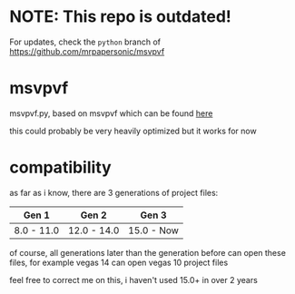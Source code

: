# NOTE: This repo is outdated!
For updates, check the `python` branch of https://github.com/mrpapersonic/msvpvf

# msvpvf
msvpvf.py, based on msvpvf which can be found [here](https://www.focusonvegas.com/movie-studio-vegas-pro-version-faker/)

this could probably be very heavily optimized but it works for now

# compatibility
as far as i know, there are 3 generations of project files:

Gen 1 | Gen 2 | Gen 3
--- | --- | ---
8.0 - 11.0 | 12.0 - 14.0 | 15.0 - Now

of course, all generations later than the generation before can open these files, for example vegas 14 can open vegas 10 project files

feel free to correct me on this, i haven't used 15.0+ in over 2 years
